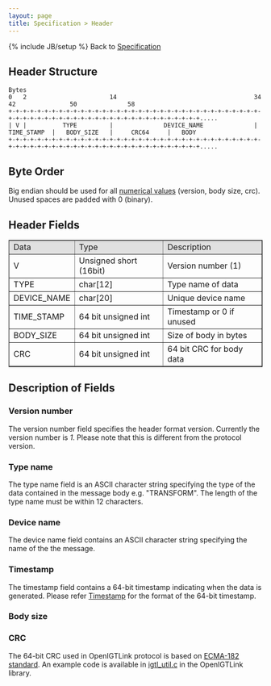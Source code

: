```yaml
---
layout: page
title: Specification > Header
---
```

{% include JB/setup %}
Back to [Specification](../spec.html)

## Header Structure

    Bytes
    0   2                       14                                      34             42               50              58
    +-+-+-+-+-+-+-+-+-+-+-+-+-+-+-+-+-+-+-+-+-+-+-+-+-+-+-+-+-+-+-+-+-+-+-+-+-+-+-+-+-+-+-+-+-+-+-+-+-+-+-+-+-+-+-+-+-+-+-+-+-+.....
    | V |          TYPE         |              DEVICE_NAME              |   TIME_STAMP  |   BODY_SIZE   |     CRC64     |   BODY  		  
    +-+-+-+-+-+-+-+-+-+-+-+-+-+-+-+-+-+-+-+-+-+-+-+-+-+-+-+-+-+-+-+-+-+-+-+-+-+-+-+-+-+-+-+-+-+-+-+-+-+-+-+-+-+-+-+-+-+-+-+-+-+.....

## Byte Order
Big endian should be used for all [numerical values](http://www.opengroup.org/onlinepubs/007908799/xns/htonl.html) (version, body size, crc). Unused spaces are padded with 0 (binary).

## Header Fields

<table border="1" cellpadding="5" cellspacing="0" align="center">
<tr>
<td style="background:#e0e0e0;"> Data
</td><td style="background:#e0e0e0;"> Type
</td><td style="background:#e0e0e0;"> Description
</td></tr>
<tr>
<td align="left"> V
</td><td align="left"> Unsigned short (16bit)
</td><td align="left"> Version number (1)
</td></tr>
<tr>
<td align="left"> TYPE
</td><td align="left"> char[12]
</td><td align="left"> Type name of data
</td></tr>
<tr>
<td align="left"> DEVICE_NAME
</td><td align="left"> char[20]
</td><td align="left"> Unique device name
</td></tr>
<tr>
<td align="left"> TIME_STAMP
</td><td align="left"> 64 bit unsigned int
</td><td align="left"> Timestamp or 0 if unused
</td></tr>
<tr>
<td align="left"> BODY_SIZE
</td><td align="left"> 64 bit unsigned int
</td><td align="left"> Size of body in bytes
</td></tr>
<tr>
<td align="left"> CRC
</td><td align="left"> 64 bit unsigned int
</td><td align="left"> 64 bit CRC for body data
</td></tr>
</table>


## Description of Fields
### Version number
The version number field specifies the header format version. Currently the version number is *1*.
Please note that this is different from the protocol version.

### Type name
The type name field is an ASCII character string specifying the type of the data contained in the message body e.g. "TRANSFORM".
The length of the type name must be within 12 characters. 

### Device name
The device name field contains an ASCII character string specifying the name of the the message. 

### Timestamp
The timestamp field contains a 64-bit timestamp indicating when the data is generated.
Please refer [Timestamp](timestamp.html) for the format of the 64-bit timestamp.

### Body size
### CRC
The 64-bit CRC used in OpenIGTLink protocol is based on
[ECMA-182 standard](http://www.ecma-international.org/publications/files/ECMA-ST/Ecma-182.pdf).
An example code is available in [igtl_util.c](/Source/igtlutil/igtl_unit.h) in the OpenIGTLink library.

